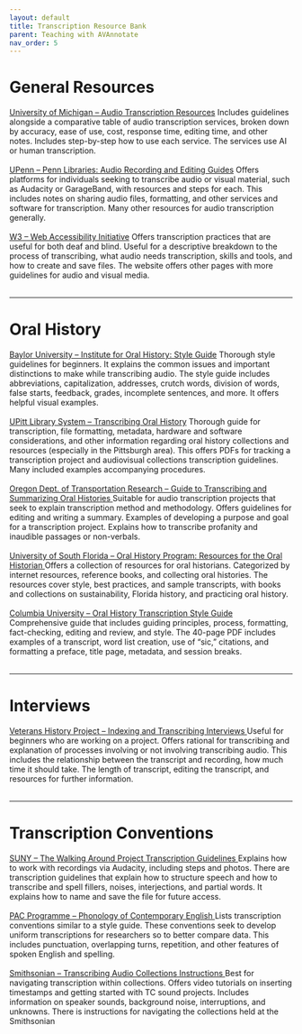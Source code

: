 ```yaml
---
layout: default
title: Transcription Resource Bank
parent: Teaching with AVAnnotate
nav_order: 5
---
```

# General Resources
[University of Michigan – Audio Transcription Resources](https://guides.lib.umich.edu/c.php?g=839924&p=6982326)
Includes guidelines alongside a comparative table of audio transcription services, broken down by accuracy, ease of use, cost, response time, editing time, and other notes. Includes step-by-step how to use each service. The services use AI or human transcription.
<br><br>
[UPenn – Penn Libraries: Audio Recording and Editing Guides](https://guides.library.upenn.edu/audio/overview)
Offers platforms for individuals seeking to transcribe audio or visual material, such as Audacity or GarageBand, with resources and steps for each. This includes notes on sharing audio files, formatting, and other services and software for transcription. Many other resources for audio transcription generally.
<br><br>
[W3 – Web Accessibility Initiative](https://www.w3.org/WAI/media/av/transcripts/)
Offers transcription practices that are useful for both deaf and blind. Useful for a descriptive breakdown to the process of transcribing, what audio needs transcription, skills and tools, and how to create and save files. The website offers other pages with more guidelines for audio and visual media.
<br><br>

---

# Oral History
[Baylor University – Institute for Oral History: Style Guide](https://library.web.baylor.edu/oralhistory)
Thorough style guidelines for beginners. It explains the common issues and important distinctions to make while transcribing audio. The style guide includes abbreviations, capitalization, addresses, crutch words, division of words, false starts, feedback, grades, incomplete sentences, and more. It offers helpful visual examples.
<br><br>
[UPitt Library System – Transcribing Oral History](https://pitt.libguides.com/oralhistorytoolkit/transcribing)
Thorough guide for transcription, file formatting, metadata, hardware and software considerations, and other information regarding oral history collections and resources (especially in the Pittsburgh area). This offers PDFs for tracking a transcription project and audiovisual collections transcription guidelines. Many included examples accompanying procedures.
<br><br>
[Oregon Dept. of Transportation Research – Guide to Transcribing and Summarizing Oral Histories
](https://www.oregon.gov/odot/Programs/ResearchDocuments/guide_to_transcribing_and_summarizing_oral_histories.pdf)Suitable for audio transcription projects that seek to explain transcription method and methodology. Offers guidelines for editing and writing a summary. Examples of developing a purpose and goal for a transcription project. Explains how to transcribe profanity and inaudible passages or non-verbals.
<br><br>
[University of South Florida – Oral History Program: Resources for the Oral Historian
](https://guides.lib.usf.edu/c.php?g=5770&p=25631)Offers a collection of resources for oral historians. Categorized by internet resources, reference books, and collecting oral histories. The resources cover style, best practices, and sample transcripts, with books and collections on sustainability, Florida history, and practicing oral history.
<br><br>
[Columbia University – Oral History Transcription Style Guide
](https://static1.squarespace.com/static/575a10ba27d4bd5d7300a207/t/621cf621281bcd63d23a3dde/1646065186028/CCOHR+Transcript+Style+Guide+2022.pdfhttps:/static1.squarespace.com/static/575a10ba27d4bd5d7300a207/t/621cf621281bcd63d23a3dde/1646065186028/CCOHR+Transcript+Style+Guide+2022.pdf)Comprehensive guide that includes guiding principles, process, formatting, fact-checking, editing and review, and style. The 40-page PDF includes examples of a transcript, word list creation, use of “sic,” citations, and formatting a preface, title page, metadata, and session breaks.
<br><br>

---

# Interviews
[Veterans History Project – Indexing and Transcribing Interviews
](https://www.loc.gov/programs/veterans-history-project/how-to-participate/transcribing-interviews/)Useful for beginners who are working on a project. Offers rational for transcribing and explanation of processes involving or not involving transcribing audio. This includes the relationship between the transcript and recording, how much time it should take. The length of transcript, editing the transcript, and resources for further information.
<br><br>

---

# Transcription Conventions
[SUNY – The Walking Around Project Transcription Guidelines
](http://www.psychology.sunysb.edu/sbrennan-/wacpublic/Transcription%20Guidelines.pdf)Explains how to work with recordings via Audacity, including steps and photos. There are transcription guidelines that explain how to structure speech and how to transcribe and spell fillers, noises, interjections, and partial words. It explains how to name and save the file for future access.
<br><br>
[PAC Programme – Phonology of Contemporary English
](https://www.pacprogramme.net/Transcription-conventions)Lists transcription conventions similar to a style guide. These conventions seek to develop uniform transcriptions for researchers so to better compare data. This includes punctuation, overlapping turns, repetition, and other features of spoken English and spelling.
<br><br>
[Smithsonian – Transcribing Audio Collections Instructions
](https://transcription.si.edu/audioinstructions)Best for navigating transcription within collections. Offers video tutorials on inserting timestamps and getting started with TC sound projects. Includes information on speaker sounds, background noise, interruptions, and unknowns. There is instructions for navigating the collections held at the Smithsonian

